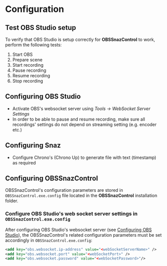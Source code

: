 # Configuration

## Test OBS Studio setup

To verify that OBS Studio is setup correctly for **OBSSnazControl** to work, perform the following tests:

1. Start OBS
2. Prepare scene
3. Start recording
4. Pause recording
5. Resume recording
6. Stop recording

## Configuring OBS Studio

- Activate OBS's websocket server using *Tools -> WebSocket Server Settings*
- In order to be able to pause and resume recording, make sure all recordings' settings do not depend on streaming setting (e.g. encoder etc.)

## Configuring Snaz

- Configure Chrono's (Chrono Up) to generate file with text (timestamp) as required

## Configuring OBSSnazControl

OBSSnazControl's configuration parameters are stored in `OBSSnazControl.exe.config` file located in the **OBSSnazControl** installation folder.

### Configure OBS Studio's web socket server settings in `OBSSnazControl.exe.config`

After configuring OBS Studio's websocket server (see [Configuring OBS Studio](#Configuring-OBS-Studio)), the OBSSnazControl's related configuration parameters must be set accordingly in `OBSSnazControl.exe.config`:

```xml
<add key="obs.websocket.ip-address" value="<webSocketServerName>" />
<add key="obs.websocket.port" value="<webSocketPort>" />
<add key="obs.websocket.password" value="<webSocketPassword>"/>
```